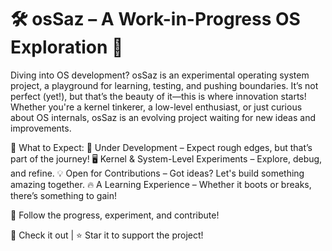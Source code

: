 # 🛠️ osSaz – A Work-in-Progress OS Exploration 🚀


Diving into OS development? osSaz is an experimental operating system project, a playground for learning, testing, and pushing boundaries. It’s not perfect (yet!), but that’s the beauty of it—this is where innovation starts! Whether you're a kernel tinkerer, a low-level enthusiast, or just curious about OS internals, osSaz is an evolving project waiting for new ideas and improvements.

🌟 What to Expect:
🔧 Under Development – Expect rough edges, but that’s part of the journey!
🖥️ Kernel & System-Level Experiments – Explore, debug, and refine.
💡 Open for Contributions – Got ideas? Let's build something amazing together.
🔥 A Learning Experience – Whether it boots or breaks, there’s something to gain!

👾 Follow the progress, experiment, and contribute!

📌 Check it out | ⭐ Star it to support the project!

